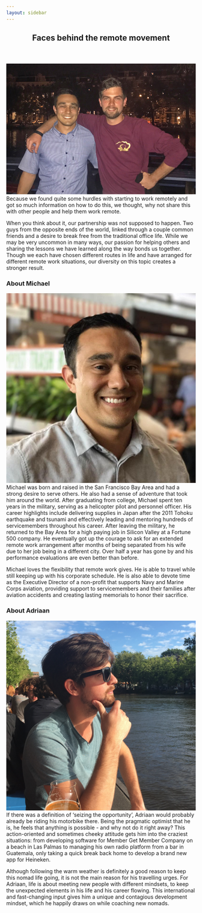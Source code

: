 ```yaml
---
layout: sidebar
---
```


<header class="major">
	<h2>Faces behind the remote movement</h2>
</header>

<p>
	<span class="image right"><img src="/images/people-behind-remote-movement.jpg" alt="Michael and Adriaan, the people behind the remote movement"></span>
	Because we found quite some hurdles with starting to work remotely and got so much information on how to do this, we thought, why not share this with other people and help them work remote.
</p>

When you think about it, our partnership was not supposed to happen. Two guys from the opposite
ends of the world, linked through a couple common friends and a desire to break free from the
traditional office life. While we may be very uncommon in many ways, our passion for helping others
and sharing the lessons we have learned along the way bonds us together. Though we each have chosen
different routes in life and have arranged for different remote work situations, our diversity on this topic
creates a stronger result.

### About Michael

<p>
	<span class="image left"><img src="/images/michael-rogers.jpg" alt="Michael Rogers of Remote Movement"></span>
	Michael was born and raised in the San Francisco Bay Area and had a strong desire to serve others. He also had a sense of adventure that took him around the world. After graduating from college, Michael spent ten years in the military, serving as a helicopter pilot and personnel officer. His career highlights include delivering supplies in Japan after the 2011 Tohoku earthquake and tsunami and effectively leading and mentoring hundreds of servicemembers throughout his career. After leaving the military, he returned to the Bay Area for a high paying job in Silicon Valley at a Fortune 500 company. He eventually got up the courage to ask for an extended remote work arrangement after months of being separated from his wife due to her job being in a different city. Over half a year has gone by and his performance evaluations are even better than before.
</p>

Michael loves the flexibility that remote work gives. He is able to travel while still keeping up with his corporate schedule. He is also able to devote time as the Executive Director of a non-profit that supports Navy and Marine Corps aviation, providing support to servicemembers and their families after aviation accidents and creating lasting memorials to honor their sacrifice.


### About Adriaan

<p>
	<span class="image right"><img src="/images/adriaan-van-rossum.jpg" alt="Adriaan van Rossum of Remote Movement"></span>
	If there was a definition of ‘seizing the opportunity’, Adriaan would probably already be riding his motorbike there. Being the pragmatic optimist that he is, he feels that anything is possible - and why not do it right away? This action-oriented and sometimes cheeky attitude gets him into the craziest situations: from developing software for Member Get Member Company on a beach in Las Palmas to managing his own radio platform from a bar in Guatemala, only taking a quick break back home to develop a brand new app for Heineken.
</p>

Although following the warm weather is definitely a good reason to keep this nomad life going, it is not the main reason for his travelling urges. For Adriaan, life is about meeting new people with different mindsets, to keep the unexpected elements in his life and his career flowing. This international and fast-changing input gives him a unique and contagious development mindset, which he happily draws on while coaching new nomads.
